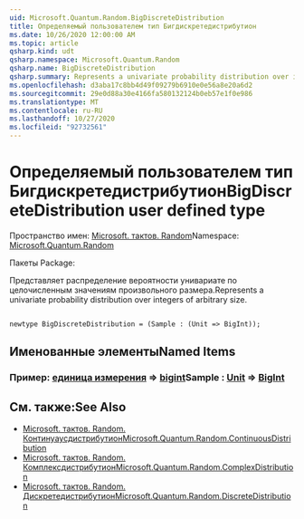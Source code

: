 ```yaml
---
uid: Microsoft.Quantum.Random.BigDiscreteDistribution
title: Определяемый пользователем тип Бигдискретедистрибутион
ms.date: 10/26/2020 12:00:00 AM
ms.topic: article
qsharp.kind: udt
qsharp.namespace: Microsoft.Quantum.Random
qsharp.name: BigDiscreteDistribution
qsharp.summary: Represents a univariate probability distribution over integers of arbitrary size.
ms.openlocfilehash: d3aba17c8bb4d49f09279b6910e0e56a8e20a6d2
ms.sourcegitcommit: 29e0d88a30e4166fa580132124b0eb57e1f0e986
ms.translationtype: MT
ms.contentlocale: ru-RU
ms.lasthandoff: 10/27/2020
ms.locfileid: "92732561"
---
```

# <a name="bigdiscretedistribution-user-defined-type"></a><span data-ttu-id="f4cdc-102">Определяемый пользователем тип Бигдискретедистрибутион</span><span class="sxs-lookup"><span data-stu-id="f4cdc-102">BigDiscreteDistribution user defined type</span></span>

<span data-ttu-id="f4cdc-103">Пространство имен: [Microsoft. тактов. Random](xref:Microsoft.Quantum.Random)</span><span class="sxs-lookup"><span data-stu-id="f4cdc-103">Namespace: [Microsoft.Quantum.Random](xref:Microsoft.Quantum.Random)</span></span>

<span data-ttu-id="f4cdc-104">Пакеты [](https://nuget.org/packages/)</span><span class="sxs-lookup"><span data-stu-id="f4cdc-104">Package: [](https://nuget.org/packages/)</span></span>


<span data-ttu-id="f4cdc-105">Представляет распределение вероятности унивариате по целочисленным значениям произвольного размера.</span><span class="sxs-lookup"><span data-stu-id="f4cdc-105">Represents a univariate probability distribution over integers of arbitrary size.</span></span>

```qsharp

newtype BigDiscreteDistribution = (Sample : (Unit => BigInt));
```



## <a name="named-items"></a><span data-ttu-id="f4cdc-106">Именованные элементы</span><span class="sxs-lookup"><span data-stu-id="f4cdc-106">Named Items</span></span>

### <a name="sample--unit--bigint"></a><span data-ttu-id="f4cdc-107">Пример: [единица измерения](xref:microsoft.quantum.lang-ref.unit) => [bigint](xref:microsoft.quantum.lang-ref.bigint)</span><span class="sxs-lookup"><span data-stu-id="f4cdc-107">Sample : [Unit](xref:microsoft.quantum.lang-ref.unit) => [BigInt](xref:microsoft.quantum.lang-ref.bigint)</span></span> 



## <a name="see-also"></a><span data-ttu-id="f4cdc-108">См. также:</span><span class="sxs-lookup"><span data-stu-id="f4cdc-108">See Also</span></span>

- [<span data-ttu-id="f4cdc-109">Microsoft. тактов. Random. Континуаусдистрибутион</span><span class="sxs-lookup"><span data-stu-id="f4cdc-109">Microsoft.Quantum.Random.ContinuousDistribution</span></span>](xref:Microsoft.Quantum.Random.ContinuousDistribution)
- [<span data-ttu-id="f4cdc-110">Microsoft. тактов. Random. Комплексдистрибутион</span><span class="sxs-lookup"><span data-stu-id="f4cdc-110">Microsoft.Quantum.Random.ComplexDistribution</span></span>](xref:Microsoft.Quantum.Random.ComplexDistribution)
- [<span data-ttu-id="f4cdc-111">Microsoft. тактов. Random. Дискретедистрибутион</span><span class="sxs-lookup"><span data-stu-id="f4cdc-111">Microsoft.Quantum.Random.DiscreteDistribution</span></span>](xref:Microsoft.Quantum.Random.DiscreteDistribution)